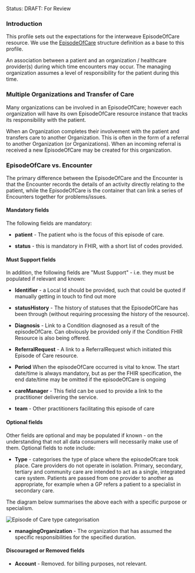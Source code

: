 Status: DRAFT: For Review

### **Introduction**

This profile sets out the expectations for the interweave EpisodeOfCare resource. We use the [EpisodeOfCare](http://hl7.org/fhir/R4/episodeofcare.html) structure definition as a base to this profile.

An association between a patient and an organization / healthcare provider(s) during which time encounters may occur. The managing organization assumes a level of responsibility for the patient during this time.

### **Multiple Organizations and Transfer of Care**
Many organizations can be involved in an EpisodeOfCare; however each organization will have its own EpisodeOfCare resource instance that tracks its responsibility with the patient.

When an Organization completes their involvement with the patient and transfers care to another Organization. This is often in the form of a referral to another Organization (or Organizations).
When an incoming referral is received a new EpisodeOfCare may be created for this organization.

### EpisodeOfCare vs. Encounter
The primary difference between the EpisodeOfCare and the Encounter is that the Encounter records the details of an activity directly relating to the patient, while the EpisodeOfCare is the container that can link a series of Encounters together for problems/issues.

#### **Mandatory fields**
The following fields are mandatory:

- **patient** - The patient who is the focus of this episode of care.

- **status** - this is mandatory in FHIR, with a short list of codes provided. 

#### **Must Support fields**
In addition, the following fields are "Must Support" - i.e. they must be populated if relevant and known:

- **Identifier** - a Local Id should be provided, such that could be quoted if manually getting in touch to find out more

- **statusHistory** - The history of statuses that the EpisodeOfCare has been through (without requiring processing the history of the resource).

- **Diagnosis** - Link to a Condition diagnosed as a result of the episodeOfCare. Can obviously be provided only if the Condition FHIR Resource is also being offered. 

- **ReferralRequest** - A link to a ReferralRequest which initiated this Episode of Care resource. 

- **Period** When the episodeOfCare occurred is vital to know. The start date/time is always mandatory, but as per the FHIR specification, the end date/time may be omitted if the episodeOfCare is ongoing

- **careManager** - This field can be used to provide a link to the practitioner delivering the service. 

- **team** - Other practitioners facilitating this episode of care

#### **Optional fields**
Other fields are optional and may be populated if known - on the understanding that not all data consumers will necessarily make use of them. Optional fields to note include:

- **Type** - categorises the type of place where the episodeOfcare took place. 
Care providers do not operate in isolation. Primary, secondary, tertiary and community care are intended to act as a single, integrated care system. Patients are passed from one provider to another as appropriate, for example when a GP refers a patient to a specialist in secondary care.

The diagram below summarises the above each with a specific purpose or specialism.


<img src=".\episodeOfCareType.png" alt="Episode of Care type categorisation" style="clear:both; float:none">

- **managingOrganization** - The organization that has assumed the specific responsibilities for the specified duration.

#### **Discouraged or Removed fields**

- **Account** - Removed. for billing purposes, not relevant.